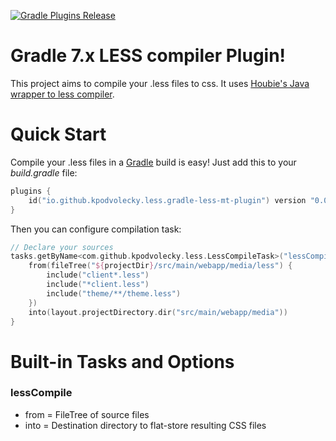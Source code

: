[![Gradle Plugins Release](https://img.shields.io/github/release/kpodvolecky/gradle-less-mt-plugin.svg)](https://plugins.gradle.org/plugin/io.github.kpodvolecky.less.gradle-less-mt-plugin)

# Gradle 7.x LESS compiler Plugin!
This project aims to compile your .less files to css. It uses [Houbie's Java wrapper to less compiler](https://github.com/houbie/lesscss).

# Quick Start
Compile your .less files in a [Gradle](https://gradle.org) build is easy! Just add this to your *build.gradle* file:

```Kotlin
plugins {
    id("io.github.kpodvolecky.less.gradle-less-mt-plugin") version "0.0.8"
}
```

Then you can configure compilation task:

```Kotlin
// Declare your sources
tasks.getByName<com.github.kpodvolecky.less.LessCompileTask>("lessCompile") {
    from(fileTree("${projectDir}/src/main/webapp/media/less") {
        include("client*.less")
        include("*client.less")
        include("theme/**/theme.less")
    })
    into(layout.projectDirectory.dir("src/main/webapp/media"))
}
```

# Built-in Tasks and Options
### lessCompile
- from = FileTree of source files
- into = Destination directory to flat-store resulting CSS files

[//]: # (## Contributors)

[//]: # (This project is made possible due to the efforts of these fine people:)

